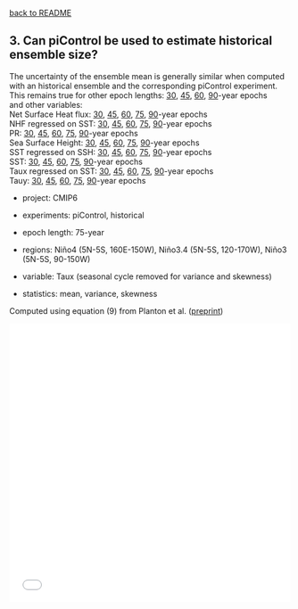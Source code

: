 [back to README](../README.md)

## 3. Can piControl be used to estimate historical ensemble size?
The uncertainty of the ensemble mean is generally similar when computed with an historical ensemble and the corresponding piControl experiment.  
This remains true for other epoch lengths: [30](f5_tx_030.md), [45](f5_tx_045.md), [60](f5_tx_060.md), [90](f5_tx_090.md)-year epochs  
and other variables:  
Net Surface Heat flux: [30](f5_hf_030.md), [45](f5_hf_045.md), [60](f5_hf_060.md), [75](f5_hf_075.md), [90](f5_hf_090.md)-year epochs  
NHF regressed on SST: [30](f5_hf_fbk_030.md), [45](f5_hf_fbk_045.md), [60](f5_hf_fbk_060.md), [75](f5_hf_fbk_075.md), [90](f5_hf_fbk_090.md)-year epochs  
PR: [30](f5_pr_030.md), [45](f5_pr_045.md), [60](f5_pr_060.md), [75](f5_pr_075.md), [90](f5_pr_090.md)-year epochs  
Sea Surface Height: [30](f5_sl_030.md), [45](f5_sl_045.md), [60](f5_sl_060.md), [75](f5_sl_075.md), [90](f5_sl_090.md)-year epochs  
SST regressed on SSH: [30](f5_sl_fbk_030.md), [45](f5_sl_fbk_045.md), [60](f5_sl_fbk_060.md), [75](f5_sl_fbk_075.md), [90](f5_sl_fbk_090.md)-year epochs  
SST: [30](f5_ts_030.md), [45](f5_ts_045.md), [60](f5_ts_060.md), [75](f5_ts_075.md), [90](f5_ts_090.md)-year epochs  
Taux regressed on SST: [30](f5_tx_fbk_030.md), [45](f5_tx_fbk_045.md), [60](f5_tx_fbk_060.md), [75](f5_tx_fbk_075.md), [90](f5_tx_fbk_090.md)-year epochs  
Tauy: [30](f5_ty_030.md), [45](f5_ty_045.md), [60](f5_ty_060.md), [75](f5_ty_075.md), [90](f5_ty_090.md)-year epochs  


- project: CMIP6

- experiments: piControl, historical

- epoch length: 75-year

- regions: Niño4 (5N-5S, 160E-150W), Niño3.4 (5N-5S, 120-170W), Niño3 (5N-5S, 90-150W)

- variable: Taux (seasonal cycle removed for variance and skewness)

- statistics: mean, variance, skewness

Computed using equation (9) from Planton et al. ([preprint](https://doi.org/10.22541/essoar.170196744.48068128/v1))


<iframe src="f05_uncertainty_hi_vs_pi_tx_075_year_epoch.pdf" width="100%" height="500" frameborder="0" />

